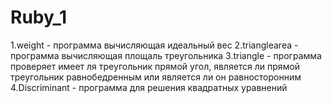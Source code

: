 # Ruby_1
1.weight - программа вычисляющая идеальный вес
2.trianglearea - программа вычисляющая площаль треугольника
3.triangle - программа проверяет имеет ля треугольник прямой угол, является ли прямой треугольник равнобедренным или является ли он равносторонним
4.Discriminant - программа для решения квадратных уравнений
